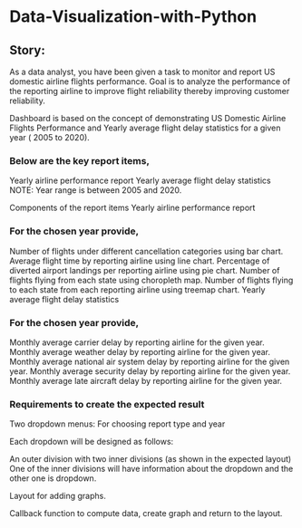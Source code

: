 # Data-Visualization-with-Python

## Story:
As a data analyst, you have been given a task to monitor and report US domestic airline flights performance. Goal is to analyze the performance of the reporting airline to improve flight reliability thereby improving customer reliability.

Dashboard is based on the concept of demonstrating US Domestic Airline Flights Performance and Yearly average flight delay statistics for a given year ( 2005 to 2020). 

### Below are the key report items,

Yearly airline performance report 
Yearly average flight delay statistics
NOTE: Year range is between 2005 and 2020.

Components of the report items
Yearly airline performance report

### For the chosen year provide,

Number of flights under different cancellation categories using bar chart.
Average flight time by reporting airline using line chart.
Percentage of diverted airport landings per reporting airline using pie chart.
Number of flights flying from each state using choropleth map.
Number of flights flying to each state from each reporting airline using treemap chart.
Yearly average flight delay statistics

### For the chosen year provide,

Monthly average carrier delay by reporting airline for the given year.
Monthly average weather delay by reporting airline for the given year.
Monthly average national air system delay by reporting airline for the given year.
Monthly average security delay by reporting airline for the given year.
Monthly average late aircraft delay by reporting airline for the given year.

### Requirements to create the expected result
Two dropdown menus: For choosing report type and year

Each dropdown will be designed as follows:

An outer division with two inner divisions (as shown in the expected layout)
One of the inner divisions will have information about the dropdown and the other one is dropdown.

Layout for adding graphs.

Callback function to compute data, create graph and return to the layout.
